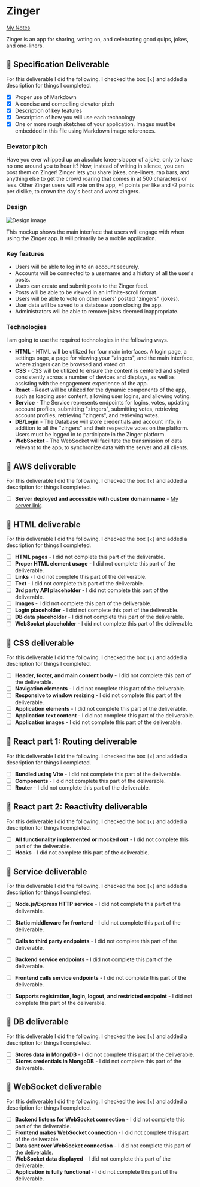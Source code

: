 # Zinger

[My Notes](notes.md)

Zinger is an app for sharing, voting on, and celebrating good quips, jokes, and one-liners.

## 🚀 Specification Deliverable

For this deliverable I did the following. I checked the box `[x]` and added a description for things I completed.

- [x] Proper use of Markdown
- [x] A concise and compelling elevator pitch
- [x] Description of key features
- [x] Description of how you will use each technology
- [x] One or more rough sketches of your application. Images must be embedded in this file using Markdown image references.

### Elevator pitch

Have you ever whipped up an absolute knee-slapper of a joke, only to have no one around you to hear it? Now, instead of wilting in silence, you can post them on Zinger! Zinger lets you share jokes, one-liners, rap bars, and anything else to get the crowd roaring that comes in at 500 characters or less. Other Zinger users will vote on the app, +1 points per like and -2 points per dislike, to crown the day's best and worst zingers.

### Design

![Design image](zinger_mockup.png)

This mockup shows the main interface that users will engage with when using the Zinger app. It will primarily be a mobile application.

### Key features

- Users will be able to log in to an account securely.
- Accounts will be connected to a username and a history of all the user's posts.
- Users can create and submit posts to the Zinger feed.
- Posts will be able to be viewed in an infinite-scroll format.
- Users will be able to vote on other users' posted "zingers" (jokes).
- User data will be saved to a database upon closing the app.
- Administrators will be able to remove jokes deemed inappropriate.

### Technologies

I am going to use the required technologies in the following ways.

- **HTML** - HTML will be utilized for four main interfaces. A login page, a settings page, a page for viewing your "zingers", and the main interface, where zingers can be browsed and voted on.
- **CSS** - CSS will be utilized to ensure the content is centered and styled consistently across a number of devices and displays, as well as assisting with the engagement experience of the app.
- **React** - React will be utilized for the dynamic components of the app, such as loading user content, allowing user logins, and allowing voting.
- **Service** - The Service represents endpoints for logins, votes, updating account profiles, submitting "zingers", submitting votes, retrieving account profiles, retrieving "zingers", and retrieving votes.
- **DB/Login** - The Database will store credentials and account info, in addition to all the "zingers" and their respective votes on the platform. Users must be logged in to participate in the Zinger platform.
- **WebSocket** - The WebSocket will facilitate the transmission of data relevant to the app, to synchronize data with the server and all clients.

## 🚀 AWS deliverable

For this deliverable I did the following. I checked the box `[x]` and added a description for things I completed.

- [ ] **Server deployed and accessible with custom domain name** - [My server link](https://yourdomainnamehere.click).

## 🚀 HTML deliverable

For this deliverable I did the following. I checked the box `[x]` and added a description for things I completed.

- [ ] **HTML pages** - I did not complete this part of the deliverable.
- [ ] **Proper HTML element usage** - I did not complete this part of the deliverable.
- [ ] **Links** - I did not complete this part of the deliverable.
- [ ] **Text** - I did not complete this part of the deliverable.
- [ ] **3rd party API placeholder** - I did not complete this part of the deliverable.
- [ ] **Images** - I did not complete this part of the deliverable.
- [ ] **Login placeholder** - I did not complete this part of the deliverable.
- [ ] **DB data placeholder** - I did not complete this part of the deliverable.
- [ ] **WebSocket placeholder** - I did not complete this part of the deliverable.

## 🚀 CSS deliverable

For this deliverable I did the following. I checked the box `[x]` and added a description for things I completed.

- [ ] **Header, footer, and main content body** - I did not complete this part of the deliverable.
- [ ] **Navigation elements** - I did not complete this part of the deliverable.
- [ ] **Responsive to window resizing** - I did not complete this part of the deliverable.
- [ ] **Application elements** - I did not complete this part of the deliverable.
- [ ] **Application text content** - I did not complete this part of the deliverable.
- [ ] **Application images** - I did not complete this part of the deliverable.

## 🚀 React part 1: Routing deliverable

For this deliverable I did the following. I checked the box `[x]` and added a description for things I completed.

- [ ] **Bundled using Vite** - I did not complete this part of the deliverable.
- [ ] **Components** - I did not complete this part of the deliverable.
- [ ] **Router** - I did not complete this part of the deliverable.

## 🚀 React part 2: Reactivity deliverable

For this deliverable I did the following. I checked the box `[x]` and added a description for things I completed.

- [ ] **All functionality implemented or mocked out** - I did not complete this part of the deliverable.
- [ ] **Hooks** - I did not complete this part of the deliverable.

## 🚀 Service deliverable

For this deliverable I did the following. I checked the box `[x]` and added a description for things I completed.

- [ ] **Node.js/Express HTTP service** - I did not complete this part of the deliverable.
- [ ] **Static middleware for frontend** - I did not complete this part of the deliverable.
- [ ] **Calls to third party endpoints** - I did not complete this part of the deliverable.
- [ ] **Backend service endpoints** - I did not complete this part of the deliverable.
- [ ] **Frontend calls service endpoints** - I did not complete this part of the deliverable.
- [ ] **Supports registration, login, logout, and restricted endpoint** - I did not complete this part of the deliverable.


## 🚀 DB deliverable

For this deliverable I did the following. I checked the box `[x]` and added a description for things I completed.

- [ ] **Stores data in MongoDB** - I did not complete this part of the deliverable.
- [ ] **Stores credentials in MongoDB** - I did not complete this part of the deliverable.

## 🚀 WebSocket deliverable

For this deliverable I did the following. I checked the box `[x]` and added a description for things I completed.

- [ ] **Backend listens for WebSocket connection** - I did not complete this part of the deliverable.
- [ ] **Frontend makes WebSocket connection** - I did not complete this part of the deliverable.
- [ ] **Data sent over WebSocket connection** - I did not complete this part of the deliverable.
- [ ] **WebSocket data displayed** - I did not complete this part of the deliverable.
- [ ] **Application is fully functional** - I did not complete this part of the deliverable.
